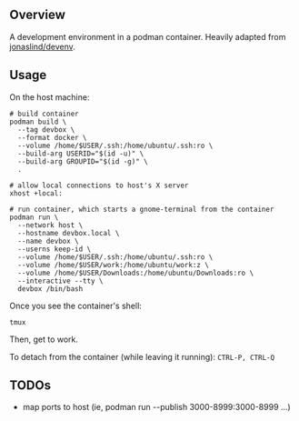 ## Overview

A development environment in a podman container. Heavily adapted from
[jonaslind/devenv](https://github.com/jonaslind/devenv).

## Usage

On the host machine:

    # build container
    podman build \
      --tag devbox \
      --format docker \
      --volume /home/$USER/.ssh:/home/ubuntu/.ssh:ro \
      --build-arg USERID="$(id -u)" \
      --build-arg GROUPID="$(id -g)" \
      .

    # allow local connections to host's X server
    xhost +local:

    # run container, which starts a gnome-terminal from the container
    podman run \
      --network host \
      --hostname devbox.local \
      --name devbox \
      --userns keep-id \
      --volume /home/$USER/.ssh:/home/ubuntu/.ssh:ro \
      --volume /home/$USER/work:/home/ubuntu/work:z \
      --volume /home/$USER/Downloads:/home/ubuntu/Downloads:ro \
      --interactive --tty \
      devbox /bin/bash

Once you see the container's shell:

    tmux

Then, get to work.

To detach from the container (while leaving it running): `CTRL-P, CTRL-Q`

## TODOs

- map ports to host (ie, podman run --publish 3000-8999:3000-8999 ...)
